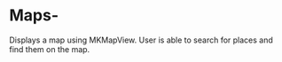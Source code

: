 # Maps-
Displays a map using MKMapView.  User is able to search for places and find them on the map.  
